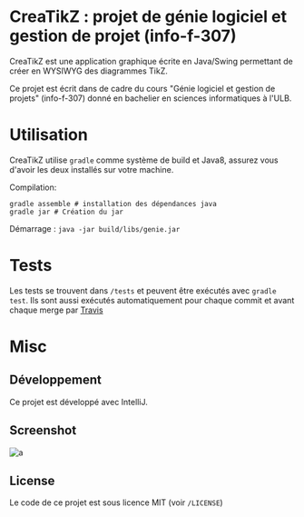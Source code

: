 # CreaTikZ : projet de génie logiciel et gestion de projet (info-f-307)

CreaTikZ est une application graphique écrite en Java/Swing permettant de créer en WYSIWYG des diagrammes TikZ.

Ce projet est écrit dans de cadre du cours "Génie logiciel et gestion de projets" (info-f-307)
donné en bachelier en sciences informatiques à l'ULB.

# Utilisation

CreaTikZ utilise `gradle` comme système de build et Java8, assurez vous d'avoir les deux installés sur votre machine.

Compilation:

    gradle assemble # installation des dépendances java
    gradle jar # Création du jar
    
Démarrage : `java -jar build/libs/genie.jar`

# Tests

Les tests se trouvent dans `/tests` et peuvent être exécutés avec `gradle test`.
Ils sont aussi exécutés automatiquement pour chaque commit et avant chaque merge par [Travis](http://travis-ci.com)

# Misc

## Développement

Ce projet est développé avec IntelliJ.

## Screenshot

![a](http://i.imgur.com/Lb8OelD.png)

## License

Le code de ce projet est sous licence MIT (voir `/LICENSE`)
